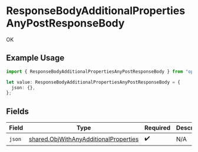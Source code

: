 # ResponseBodyAdditionalPropertiesAnyPostResponseBody

OK

## Example Usage

```typescript
import { ResponseBodyAdditionalPropertiesAnyPostResponseBody } from "openapi/sdk/models/operations";

let value: ResponseBodyAdditionalPropertiesAnyPostResponseBody = {
  json: {},
};
```

## Fields

| Field                                                                                                 | Type                                                                                                  | Required                                                                                              | Description                                                                                           |
| ----------------------------------------------------------------------------------------------------- | ----------------------------------------------------------------------------------------------------- | ----------------------------------------------------------------------------------------------------- | ----------------------------------------------------------------------------------------------------- |
| `json`                                                                                                | [shared.ObjWithAnyAdditionalProperties](../../../sdk/models/shared/objwithanyadditionalproperties.md) | :heavy_check_mark:                                                                                    | N/A                                                                                                   |
